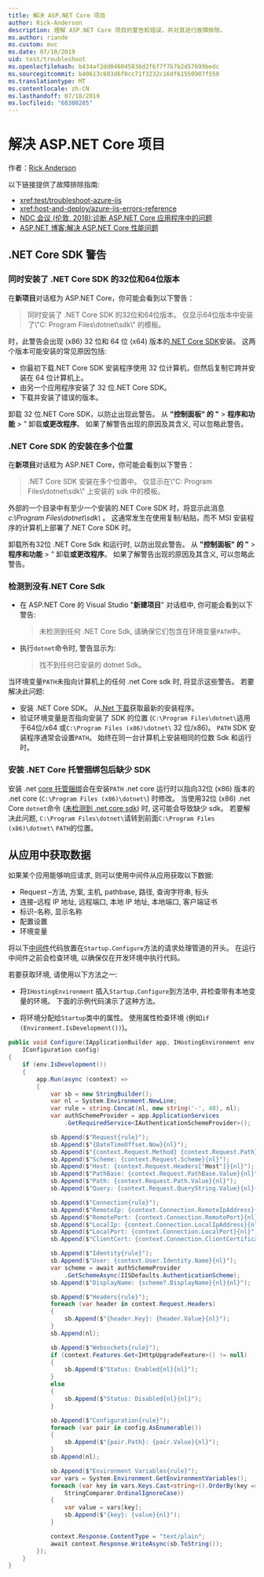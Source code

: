 ```yaml
---
title: 解决 ASP.NET Core 项目
author: Rick-Anderson
description: 理解 ASP.NET Core 项目的警告和错误，并对其进行故障排除。
ms.author: riande
ms.custom: mvc
ms.date: 07/10/2019
uid: test/troubleshoot
ms.openlocfilehash: b434af2dd046045836d2f6f7f7b7b2d57699bedc
ms.sourcegitcommit: b40613c603d6f0cc71f3232c16df61550907f550
ms.translationtype: MT
ms.contentlocale: zh-CN
ms.lasthandoff: 07/18/2019
ms.locfileid: "68308285"
---
```

# <a name="troubleshoot-aspnet-core-projects"></a>解决 ASP.NET Core 项目

作者：[Rick Anderson](https://twitter.com/RickAndMSFT)

以下链接提供了故障排除指南:

* <xref:test/troubleshoot-azure-iis>
* <xref:host-and-deploy/azure-iis-errors-reference>
* [NDC 会议 (伦敦, 2018):诊断 ASP.NET Core 应用程序中的问题](https://www.youtube.com/watch?v=RYI0DHoIVaA)
* [ASP.NET 博客:解决 ASP.NET Core 性能问题](https://blogs.msdn.microsoft.com/webdev/2018/05/23/asp-net-core-performance-improvements/)

## <a name="net-core-sdk-warnings"></a>.NET Core SDK 警告

### <a name="both-the-32-bit-and-64-bit-versions-of-the-net-core-sdk-are-installed"></a>同时安装了 .NET Core SDK 的32位和64位版本

在**新项目**对话框为 ASP.NET Core，你可能会看到以下警告：

> 同时安装了 .NET Core SDK 的32位和64位版本。 仅显示64位版本中安装了\\"C: Program Files\\dotnet\\sdk\\" 的模板。

时，此警告会出现 (x86) 32 位和 64 位 (x64) 版本的[.NET Core SDK](https://www.microsoft.com/net/download/all)安装。 这两个版本可能安装的常见原因包括:

* 你最初下载.NET Core SDK 安装程序使用 32 位计算机，但然后复制它跨并安装在 64 位计算机上。
* 由另一个应用程序安装了 32 位.NET Core SDK。
* 下载并安装了错误的版本。

卸载 32 位.NET Core SDK，以防止出现此警告。 从 **"控制面板" 的 "**  > **程序和功能** > " 卸载**或更改程序**。 如果了解警告出现的原因及其含义, 可以忽略此警告。

### <a name="the-net-core-sdk-is-installed-in-multiple-locations"></a>.NET Core SDK 的安装在多个位置

在**新项目**对话框为 ASP.NET Core，你可能会看到以下警告：

> .NET Core SDK 安装在多个位置中。 仅显示在\\"C: Program Files\\dotnet\\sdk\\" 上安装的 sdk 中的模板。

外部的一个目录中有至少一个安装的.NET Core SDK 时，将显示此消息*c:\\Program Files\\dotnet\\sdk\\* 。 这通常发生在使用复制/粘贴，而不 MSI 安装程序的计算机上部署了.NET Core SDK 时。

卸载所有32位 .NET Core Sdk 和运行时, 以防出现此警告。 从 **"控制面板" 的 "**  > **程序和功能** > " 卸载**或更改程序**。 如果了解警告出现的原因及其含义, 可以忽略此警告。

### <a name="no-net-core-sdks-were-detected"></a>检测到没有.NET Core Sdk

* 在 ASP.NET Core 的 Visual Studio "**新建项目**" 对话框中, 你可能会看到以下警告:

  > 未检测到任何 .NET Core Sdk, 请确保它们包含在环境变量`PATH`中。

* 执行`dotnet`命令时, 警告显示为:

  > 找不到任何已安装的 dotnet Sdk。

当环境变量`PATH`未指向计算机上的任何 .net Core sdk 时, 将显示这些警告。 若要解决此问题:

* 安装 .NET Core SDK。 从[.Net 下载](https://dotnet.microsoft.com/download)获取最新的安装程序。
* 验证环境变量是否指向安装了 SDK 的位置 (`C:\Program Files\dotnet\`适用于64位/x64 或`C:\Program Files (x86)\dotnet\` 32 位/x86)。 `PATH` SDK 安装程序通常会设置`PATH`。 始终在同一台计算机上安装相同的位数 Sdk 和运行时。

### <a name="missing-sdk-after-installing-the-net-core-hosting-bundle"></a>安装 .NET Core 托管捆绑包后缺少 SDK

安装 .net [core 托管捆绑](xref:host-and-deploy/iis/index#install-the-net-core-hosting-bundle)会在安装`PATH` .net core 运行时以指向32位 (x86) 版本的 .net core (`C:\Program Files (x86)\dotnet\`) 时修改。 当使用32位 (x86) .net Core `dotnet`命令 ([未检测到 .net core sdk](#no-net-core-sdks-were-detected)) 时, 这可能会导致缺少 sdk。 若要解决此问题, `C:\Program Files\dotnet\`请转到前面`C:\Program Files (x86)\dotnet\` `PATH`的位置。

## <a name="obtain-data-from-an-app"></a>从应用中获取数据

如果某个应用能够响应请求, 则可以使用中间件从应用获取以下数据:

* Request &ndash;方法, 方案, 主机, pathbase, 路径, 查询字符串, 标头
* 连接&ndash;远程 IP 地址, 远程端口, 本地 IP 地址, 本地端口, 客户端证书
* 标识&ndash;名称, 显示名称
* 配置设置
* 环境变量

将以下[中间件](xref:fundamentals/middleware/index#create-a-middleware-pipeline-with-iapplicationbuilder)代码放置在`Startup.Configure`方法的请求处理管道的开头。 在运行中间件之前会检查环境, 以确保仅在开发环境中执行代码。

若要获取环境, 请使用以下方法之一:

* 将`IHostingEnvironment` 插入`Startup.Configure`到方法中, 并检查带有本地变量的环境。 下面的示例代码演示了这种方法。

* 将环境分配给`Startup`类中的属性。 使用属性检查环境 (例如`if (Environment.IsDevelopment())`)。

```csharp
public void Configure(IApplicationBuilder app, IHostingEnvironment env, 
    IConfiguration config)
{
    if (env.IsDevelopment())
    {
        app.Run(async (context) =>
        {
            var sb = new StringBuilder();
            var nl = System.Environment.NewLine;
            var rule = string.Concat(nl, new string('-', 40), nl);
            var authSchemeProvider = app.ApplicationServices
                .GetRequiredService<IAuthenticationSchemeProvider>();

            sb.Append($"Request{rule}");
            sb.Append($"{DateTimeOffset.Now}{nl}");
            sb.Append($"{context.Request.Method} {context.Request.Path}{nl}");
            sb.Append($"Scheme: {context.Request.Scheme}{nl}");
            sb.Append($"Host: {context.Request.Headers["Host"]}{nl}");
            sb.Append($"PathBase: {context.Request.PathBase.Value}{nl}");
            sb.Append($"Path: {context.Request.Path.Value}{nl}");
            sb.Append($"Query: {context.Request.QueryString.Value}{nl}{nl}");

            sb.Append($"Connection{rule}");
            sb.Append($"RemoteIp: {context.Connection.RemoteIpAddress}{nl}");
            sb.Append($"RemotePort: {context.Connection.RemotePort}{nl}");
            sb.Append($"LocalIp: {context.Connection.LocalIpAddress}{nl}");
            sb.Append($"LocalPort: {context.Connection.LocalPort}{nl}");
            sb.Append($"ClientCert: {context.Connection.ClientCertificate}{nl}{nl}");

            sb.Append($"Identity{rule}");
            sb.Append($"User: {context.User.Identity.Name}{nl}");
            var scheme = await authSchemeProvider
                .GetSchemeAsync(IISDefaults.AuthenticationScheme);
            sb.Append($"DisplayName: {scheme?.DisplayName}{nl}{nl}");

            sb.Append($"Headers{rule}");
            foreach (var header in context.Request.Headers)
            {
                sb.Append($"{header.Key}: {header.Value}{nl}");
            }
            sb.Append(nl);

            sb.Append($"Websockets{rule}");
            if (context.Features.Get<IHttpUpgradeFeature>() != null)
            {
                sb.Append($"Status: Enabled{nl}{nl}");
            }
            else
            {
                sb.Append($"Status: Disabled{nl}{nl}");
            }

            sb.Append($"Configuration{rule}");
            foreach (var pair in config.AsEnumerable())
            {
                sb.Append($"{pair.Path}: {pair.Value}{nl}");
            }
            sb.Append(nl);

            sb.Append($"Environment Variables{rule}");
            var vars = System.Environment.GetEnvironmentVariables();
            foreach (var key in vars.Keys.Cast<string>().OrderBy(key => key, 
                StringComparer.OrdinalIgnoreCase))
            {
                var value = vars[key];
                sb.Append($"{key}: {value}{nl}");
            }

            context.Response.ContentType = "text/plain";
            await context.Response.WriteAsync(sb.ToString());
        });
    }
}
```

